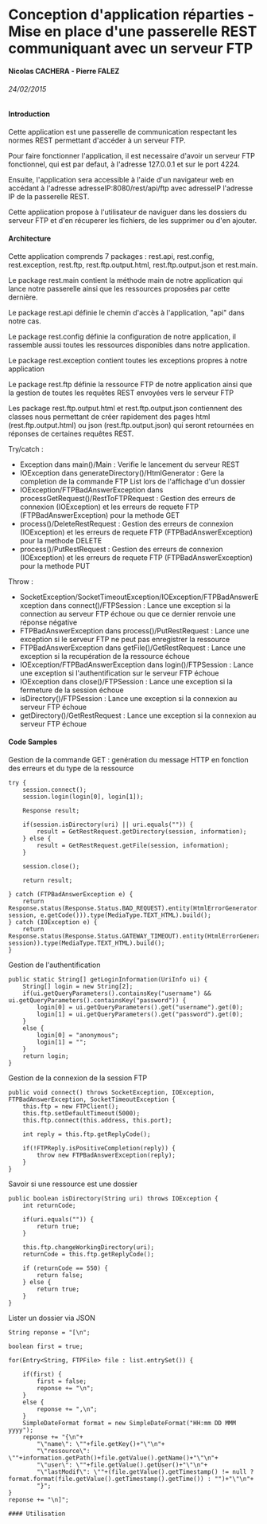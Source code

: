 # Conception d'application réparties - Mise en place d'une passerelle REST communiquant avec un serveur FTP
#### Nicolas CACHERA - Pierre FALEZ
###### 24/02/2015

#### Introduction

Cette application est une passerelle de communication respectant les normes REST permettant d'accéder à un serveur FTP.

Pour faire fonctionner l'application, il est necessaire d'avoir un serveur FTP fonctionnel, qui est par defaut, à l'adresse 127.0.0.1 et sur le port 4224.

Ensuite, l'application sera accessible à l'aide d'un navigateur web en accédant à l'adresse adresseIP:8080/rest/api/ftp avec adresseIP l'adresse IP de la passerelle REST.

Cette application propose à l'utilisateur de naviguer dans les dossiers du serveur FTP et d'en récuperer les fichiers, de les supprimer ou d'en ajouter.

#### Architecture

Cette application comprends 7 packages : rest.api, rest.config, rest.exception, rest.ftp, rest.ftp.output.html, rest.ftp.output.json et rest.main.

Le package rest.main contient la méthode main de notre application qui lance notre passerelle ainsi que les ressources proposées par cette dernière.

Le package rest.api définie le chemin d'accès à l'application, "api" dans notre cas.

Le package rest.config définie la configuration de notre application, il rassemble aussi toutes les ressources disponibles dans notre application.

Le package rest.exception contient toutes les exceptions propres à notre application

Le package rest.ftp définie la ressource FTP de notre application ainsi que la gestion de toutes les requêtes REST envoyées vers le serveur FTP

Les package rest.ftp.output.html et rest.ftp.output.json contiennent des classes nous permettant de créer rapidement des pages html (rest.ftp.output.html) ou json (rest.ftp.output.json) qui seront retournées en réponses de certaines requêtes REST.

Try/catch :
* Exception dans main()/Main : Verifie le lancement du serveur REST
* IOException dans generateDirectory()/HtmlGenerator : Gere la completion de la commande FTP List lors de l'affichage d'un dossier
* IOException/FTPBadAnswerException dans processGetRequest()/RestToFTPRequest : Gestion des erreurs de connexion (IOException) et les erreurs de requete FTP (FTPBadAnswerException) pour la methode GET
* process()/DeleteRestRequest : Gestion des erreurs de connexion (IOException) et les erreurs de requete FTP (FTPBadAnswerException) pour la methode DELETE
* process()/PutRestRequest : Gestion des erreurs de connexion (IOException) et les erreurs de requete FTP (FTPBadAnswerException) pour la methode PUT

Throw :
* SocketException/SocketTimeoutException/IOException/FTPBadAnswerException dans connect()/FTPSession : Lance une exception si la connection au serveur FTP échoue ou que ce dernier renvoie une réponse négative
* FTPBadAnswerException dans process()/PutRestRequest : Lance une exception si le serveur FTP ne peut pas enregistrer la ressource
* FTPBadAnswerException dans getFile()/GetRestRequest : Lance une exception si la recupération de la ressource échoue
* IOException/FTPBadAnswerException dans login()/FTPSession : Lance une exception si l'authentification sur le serveur FTP échoue
* IOException dans close()/FTPSession : Lance une exception si la fermeture de la session échoue
* isDirectory()/FTPSession : Lance une exception si la connexion au serveur FTP échoue
* getDirectory()/GetRestRequest : Lance une exception si la connexion au serveur FTP échoue

#### Code Samples

Gestion de la commande GET : genération du message HTTP en fonction des erreurs et du type de la ressource
```
try {
	session.connect();
	session.login(login[0], login[1]);
			
	Response result;
			
	if(session.isDirectory(uri) || uri.equals("")) {
		result = GetRestRequest.getDirectory(session, information);
	} else {
		result = GetRestRequest.getFile(session, information);
	}
						
	session.close();
			
	return result;

} catch (FTPBadAnswerException e) {
	return Response.status(Response.Status.BAD_REQUEST).entity(HtmlErrorGenerator.ftpBadAnswer(information, session, e.getCode())).type(MediaType.TEXT_HTML).build();
} catch (IOException e) {
	return Response.status(Response.Status.GATEWAY_TIMEOUT).entity(HtmlErrorGenerator.ftpConnectionFailed(information, session)).type(MediaType.TEXT_HTML).build();
}
```

Gestion de l'authentification
```
public static String[] getLoginInformation(UriInfo ui) {
	String[] login = new String[2];
	if(ui.getQueryParameters().containsKey("username") && ui.getQueryParameters().containsKey("password")) {
		login[0] = ui.getQueryParameters().get("username").get(0);
		login[1] = ui.getQueryParameters().get("password").get(0);
	}
	else {
		login[0] = "anonymous";
		login[1] = "";
	}
	return login;
}
```

Gestion de la connexion de la session FTP
```
public void connect() throws SocketException, IOException, FTPBadAnswerException, SocketTimeoutException {
	this.ftp = new FTPClient();
	this.ftp.setDefaultTimeout(5000);
	this.ftp.connect(this.address, this.port);
		
	int reply = this.ftp.getReplyCode();
		
	if(!FTPReply.isPositiveCompletion(reply)) {
		throw new FTPBadAnswerException(reply);
	}
}
```

Savoir si une ressource est une dossier
```
public boolean isDirectory(String uri) throws IOException {
	int returnCode;
		
	if(uri.equals("")) {
		return true;
	}
		
	this.ftp.changeWorkingDirectory(uri);
	returnCode = this.ftp.getReplyCode();
	    
	if (returnCode == 550) {
		return false;
	} else {
		return true;	    	
	}
}
```

Lister un dossier via JSON
```
String reponse = "[\n";
		
boolean first = true;
		
for(Entry<String, FTPFile> file : list.entrySet()) {
			
	if(first) {
		first = false;
		reponse += "\n";
	}
	else {
		reponse += ",\n";
	}
	SimpleDateFormat format = new SimpleDateFormat("HH:mm DD MMM yyyy"); 
	reponse += "{\n"+
		"\"name\": \""+file.getKey()+"\"\n"+
		"\"ressource\": \""+information.getPath()+file.getValue().getName()+"\"\n"+
		"\"user\": \""+file.getValue().getUser()+"\"\n"+
		"\"lastModif\": \""+(file.getValue().getTimestamp() != null ? format.format(file.getValue().getTimestamp().getTime()) : "")+"\"\n"+
		"}";
}
reponse += "\n]";
	
#### Utilisation
